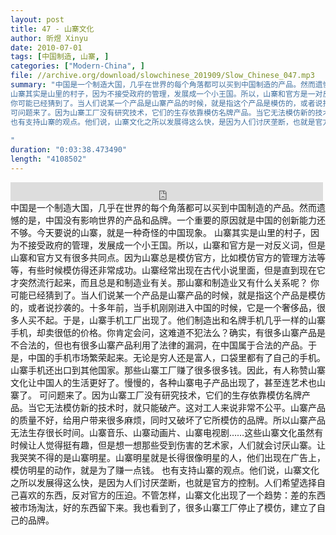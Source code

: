```yaml
---
layout: post
title: 47 - 山寨文化
author: 昕煜 Xinyu
date: 2010-07-01
tags: [中国制造, 山寨, ]
categories: ["Modern-China", ]
file: //archive.org/download/slowchinese_201909/Slow_Chinese_047.mp3
summary: "中国是一个制造大国，几乎在世界的每个角落都可以买到中国制造的产品。然而遗憾的是，中国没有影响世界的产品和品牌。一个重要的原因就是中国的创新能力还不够。今天要说的山寨，就是一种奇怪的中国现象。
山寨其实是山里的村子，因为不接受政府的管理，发展成一个小王国。所以，山寨和官方是一对反义词，但是山寨和官方又有很多共同点。因为山寨总是模仿官方，比如模仿官方的管理方法等等，有些时候模仿得还非常成功。山寨经常出现在古代小说里面，但是直到现在它才突然流行起来，而且总是和制造业有关。那山寨和制造业又有什么关系呢？
你可能已经猜到了。当人们说某一个产品是山寨产品的时候，就是指这个产品是模仿的，或者说抄袭的。十多年前，当手机刚刚进入中国的时候，它是一个奢侈品，很多人买不起。于是，山寨手机工厂出现了。他们制造出和名牌手机几乎一样的山寨手机，却卖很低的价格。你肯定会问，这难道不犯法么？确实，有很多山寨产品是不合法的，但也有很多山寨产品利用了法律的漏洞，在中国属于合法的产品。于是，中国的手机市场繁荣起来。无论是穷人还是富人，口袋里都有了自己的手机。山寨手机还出口到其他国家。那些山寨工厂赚了很多很多钱。因此，有人称赞山寨文化让中国人的生活更好了。慢慢的，各种山寨电子产品出现了，甚至连艺术也山寨了。
可问题来了。因为山寨工厂没有研究技术，它们的生存依靠模仿名牌产品。当它无法模仿新的技术时，就只能破产。这对工人来说非常不公平。山寨产品的质量不好，给用户带来很多麻烦，同时又破坏了它所模仿的品牌。所以山寨产品无法生存很长时间。山寨音乐、山寨动画片、山寨电视剧……这些山寨文化虽然有时候让人觉得挺有趣，但是想一想那些受到伤害的艺术家，人们就会讨厌山寨。让我哭笑不得的是山寨明星。山寨明星就是长得很像明星的人，他们出现在广告上，模仿明星的动作，就是为了赚一点钱。
也有支持山寨的观点。他们说，山寨文化之所以发展得这么快，是因为人们讨厌垄断，也就是官方的控制。人们希望选择自己喜欢的东西，反对官方的压迫。不管怎样，山寨文化出现了一个趋势：差的东西被市场淘汰，好的东西留下来。我也看到了，很多山寨工厂停止了模仿，建立了自己的品牌。
 
"
duration: "0:03:38.473490"
length: "4108502"
---
```


<iframe src="https://archive.org/embed/slowchinese_201909/Slow_Chinese_047.mp3" width="500" height="30" frameborder="0" webkitallowfullscreen="true" mozallowfullscreen="true" allowfullscreen></iframe>
中国是一个制造大国，几乎在世界的每个角落都可以买到中国制造的产品。然而遗憾的是，中国没有影响世界的产品和品牌。一个重要的原因就是中国的创新能力还不够。今天要说的山寨，就是一种奇怪的中国现象。
山寨其实是山里的村子，因为不接受政府的管理，发展成一个小王国。所以，山寨和官方是一对反义词，但是山寨和官方又有很多共同点。因为山寨总是模仿官方，比如模仿官方的管理方法等等，有些时候模仿得还非常成功。山寨经常出现在古代小说里面，但是直到现在它才突然流行起来，而且总是和制造业有关。那山寨和制造业又有什么关系呢？
你可能已经猜到了。当人们说某一个产品是山寨产品的时候，就是指这个产品是模仿的，或者说抄袭的。十多年前，当手机刚刚进入中国的时候，它是一个奢侈品，很多人买不起。于是，山寨手机工厂出现了。他们制造出和名牌手机几乎一样的山寨手机，却卖很低的价格。你肯定会问，这难道不犯法么？确实，有很多山寨产品是不合法的，但也有很多山寨产品利用了法律的漏洞，在中国属于合法的产品。于是，中国的手机市场繁荣起来。无论是穷人还是富人，口袋里都有了自己的手机。山寨手机还出口到其他国家。那些山寨工厂赚了很多很多钱。因此，有人称赞山寨文化让中国人的生活更好了。慢慢的，各种山寨电子产品出现了，甚至连艺术也山寨了。
可问题来了。因为山寨工厂没有研究技术，它们的生存依靠模仿名牌产品。当它无法模仿新的技术时，就只能破产。这对工人来说非常不公平。山寨产品的质量不好，给用户带来很多麻烦，同时又破坏了它所模仿的品牌。所以山寨产品无法生存很长时间。山寨音乐、山寨动画片、山寨电视剧……这些山寨文化虽然有时候让人觉得挺有趣，但是想一想那些受到伤害的艺术家，人们就会讨厌山寨。让我哭笑不得的是山寨明星。山寨明星就是长得很像明星的人，他们出现在广告上，模仿明星的动作，就是为了赚一点钱。
也有支持山寨的观点。他们说，山寨文化之所以发展得这么快，是因为人们讨厌垄断，也就是官方的控制。人们希望选择自己喜欢的东西，反对官方的压迫。不管怎样，山寨文化出现了一个趋势：差的东西被市场淘汰，好的东西留下来。我也看到了，很多山寨工厂停止了模仿，建立了自己的品牌。
 
